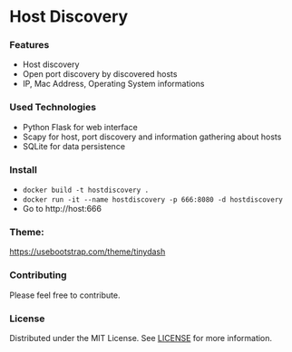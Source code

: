 # Host Discovery

### Features
- Host discovery
- Open port discovery by discovered hosts
- IP, Mac Address, Operating System informations

### Used Technologies
- Python Flask for web interface
- Scapy for host, port discovery and information gathering about hosts
- SQLite for data persistence

### Install
- ``docker build -t hostdiscovery .``
- ``docker run -it --name hostdiscovery -p 666:8080 -d hostdiscovery``
- Go to http://host:666

### Theme: 
https://usebootstrap.com/theme/tinydash

### Contributing

Please feel free to contribute.

### License

Distributed under the MIT License. See [LICENSE](LICENSE) for more information.